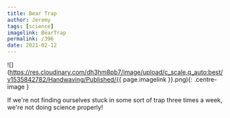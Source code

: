 ```yaml
---
title: Bear Trap
author: Jeremy
tags: [science]
imagelink: BearTrap
permalink: /396
date: 2021-02-12
---
```


![](https://res.cloudinary.com/dh3hm8pb7/image/upload/c_scale,q_auto:best/v1535842782/Handwaving/Published/{{ page.imagelink }}.png){: .centre-image }

If we're not finding ourselves stuck in some sort of trap three times a week, we're not doing science properly!
